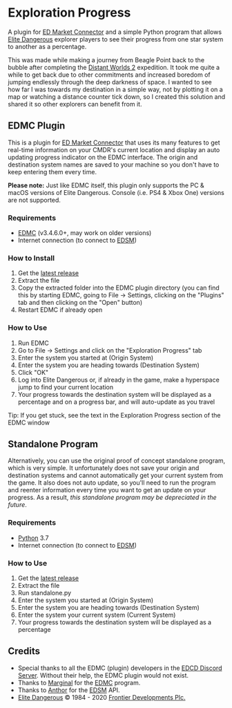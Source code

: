 # Exploration Progress

A plugin for [ED Market Connector](https://github.com/EDCD/EDMarketConnector) and a simple Python program that allows [Elite Dangerous](https://www.elitedangerous.com/) explorer players to see their progress from one star system to another as a percentage. 

This was made while making a journey from Beagle Point back to the bubble after completing the [Distant Worlds 2](https://dw2expedition.wixsite.com/home) expedition. It took me quite a while to get back due to other commitments and increased boredom of jumping endlessly through the deep darkness of space. I wanted to see how far I was towards my destination in a simple way, not by plotting it on a map or watching a distance counter tick down, so I created this solution and shared it so other explorers can benefit from it.

## EDMC Plugin
This is a plugin for [ED Market Connector](https://github.com/EDCD/EDMarketConnector) that uses its many features to get real-time information on your CMDR's current location and display an auto updating progress indicator on the EDMC interface. The origin and destination system names are saved to your machine so you don't have to keep entering them every time.

**Please note:** Just like EDMC itself, this plugin only supports the PC & macOS versions of Elite Dangerous. Console (i.e. PS4 & Xbox One) versions are not supported.

### Requirements
* [EDMC](https://github.com/EDCD/EDMarketConnector) (v3.4.6.0+, may work on older versions)
* Internet connection (to connect to [EDSM](https://www.edsm.net/))

### How to Install
1. Get the [latest release](https://github.com/DlljsCodes/exploration-progress/releases/latest)
1. Extract the file
1. Copy the extracted folder into the EDMC plugin directory (you can find this by starting EDMC, going to File -> Settings, clicking on the "Plugins" tab and then clicking on the "Open" button)
1. Restart EDMC if already open

### How to Use
1. Run EDMC
1. Go to File -> Settings and click on the "Exploration Progress" tab
1. Enter the system you started at (Origin System)
1. Enter the system you are heading towards (Destination System)
1. Click "OK"
1. Log into Elite Dangerous or, if already in the game, make a hyperspace jump to find your current location
1. Your progress towards the destination system will be displayed as a percentage and on a progress bar, and will auto-update as you travel

Tip: If you get stuck, see the text in the Exploration Progress section of the EDMC window

## Standalone Program
Alternatively, you can use the original proof of concept standalone program, which is very simple. It unfortunately does not save your origin and destination systems and cannot automatically get your current system from the game. It also does not auto update, so you'll need to run the program and reenter information every time you want to get an update on your progress. As a result, _this standalone program may be depreciated in the future_.

### Requirements
* [Python](https://www.python.org/) 3.7
* Internet connection (to connect to [EDSM](https://www.edsm.net/))

### How to Use
1. Get the [latest release](https://github.com/DlljsCodes/exploration-progress/releases/latest)
1. Extract the file
1. Run standalone.py
1. Enter the system you started at (Origin System)
1. Enter the system you are heading towards (Destination System)
1. Enter the system your current system (Current System)
1. Your progress towards the destination system will be displayed as a percentage

## Credits

* Special thanks to all the EDMC (plugin) developers in the [EDCD Discord Server](https://discord.gg/zQjjutY). Without their help, the EDMC plugin would not exist.
* Thanks to [Marginal](https://github.com/Marginal) for the [EDMC](https://github.com/EDCD/EDMarketConnector) program.
* Thanks to [Anthor](https://github.com/EDSM-NET) for the [EDSM](https://www.edsm.net/) API.
* [Elite Dangerous](https://www.elitedangerous.com/) © 1984 - 2020 [Frontier Developments Plc.](https://www.frontier.co.uk/)